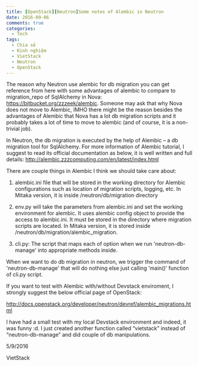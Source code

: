 ```yaml
---
title: [OpenStack][Neutron]Some notes of Alembic in Neutron
date: 2016-09-06
comments: true
categories: 
  - Tech
tags: 
  - Chia sẻ
  - Kinh nghiệm
  - VietStack
  - Neutron
  - OpenStack
---
```

The reason why Neutron use alembic for db migration you can get reference from here with some advantages of alembic to compare to migration_repo of SqlAlchemy in Nova: <a href="https://bitbucket.org/zzzeek/alembic">https://bitbucket.org/zzzeek/alembic</a>. Someone may ask that why Nova does not move to Alembic, IMHO there might be the reason besides the advantages of Alembic that Nova has a lot db migration scripts and it probably takes a lot of time to move to alembic (and of course, it is a non-trivial job).

In Neutron, the db migration is executed by the help of Alembic – a db migration tool for SqlAlchemy. For more information of Alembic tutorial, I suggest to read its official documentation as below, it is well written and full details: <a href="http://alembic.zzzcomputing.com/en/latest/index.html">http://alembic.zzzcomputing.com/en/latest/index.html</a>

There are couple things in Alembic I think we should take care about:

<ol>
<li>alembic.ini file that will be stored in the working directory for Alembic configurations such as location of migration scripts, logging, etc. In Mitaka version, it is inside /neutron/db/migration directory</p></li>
<li>env.py will take the parameters from alembic.ini and set the working environment for alembic. It uses alembic config object to provide the access to alembic.ini. It must be stored in the directory where migration scripts are located. In Mitaka version, it is stored inside /neutron/db/migration/alembic_migration.</p></li>
<li><p>cli.py: The script that maps each of option when we run 'neutron-db-manage' into appropriate methods inside.</p></li>
</ol>

<p>When we want to do db migration in neutron, we trigger the command of 'neutron-db-manage' that will do nothing else just calling 'main()' function of cli.py script.

If you want to test with Alembic with/without Devstack enviroment, I strongly suggest the below official page of OpenStack:

<a href="http://docs.openstack.org/developer/neutron/devref/alembic_migrations.html">http://docs.openstack.org/developer/neutron/devref/alembic_migrations.html</a>

I have had a small test with my local Devstack environment and indeed, it was funny :d. I just created another function called “vietstack” instead of “neutron-db-manage” and did couple of db manipulations.

5/9/2016

VietStack
